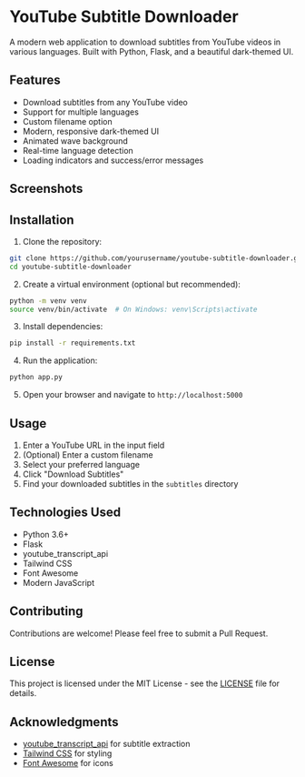 # YouTube Subtitle Downloader

A modern web application to download subtitles from YouTube videos in various languages. Built with Python, Flask, and a beautiful dark-themed UI.

## Features

- Download subtitles from any YouTube video
- Support for multiple languages
- Custom filename option
- Modern, responsive dark-themed UI
- Animated wave background
- Real-time language detection
- Loading indicators and success/error messages

## Screenshots


## Installation

1. Clone the repository:
```bash
git clone https://github.com/yourusername/youtube-subtitle-downloader.git
cd youtube-subtitle-downloader
```

2. Create a virtual environment (optional but recommended):
```bash
python -m venv venv
source venv/bin/activate  # On Windows: venv\Scripts\activate
```

3. Install dependencies:
```bash
pip install -r requirements.txt
```

4. Run the application:
```bash
python app.py
```

5. Open your browser and navigate to `http://localhost:5000`

## Usage

1. Enter a YouTube URL in the input field
2. (Optional) Enter a custom filename
3. Select your preferred language
4. Click "Download Subtitles"
5. Find your downloaded subtitles in the `subtitles` directory

## Technologies Used

- Python 3.6+
- Flask
- youtube_transcript_api
- Tailwind CSS
- Font Awesome
- Modern JavaScript

## Contributing

Contributions are welcome! Please feel free to submit a Pull Request.

## License

This project is licensed under the MIT License - see the [LICENSE](LICENSE) file for details.

## Acknowledgments

- [youtube_transcript_api](https://github.com/jdepoix/youtube-transcript-api) for subtitle extraction
- [Tailwind CSS](https://tailwindcss.com/) for styling
- [Font Awesome](https://fontawesome.com/) for icons 
